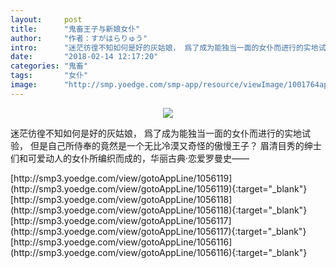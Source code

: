 ```yaml
---
layout:     post
title:      "鬼畜王子与新娘女仆"
author:     "作者：すがはらりゅう"
intro:      "迷茫彷徨不知如何是好的灰姑娘， 爲了成为能独当一面的女仆而进行的实地试验， 但是自己所侍奉的竟然是一个无比冷漠又奇怪的傲慢王子？ 眉清目秀的绅士们和可爱动人的女仆所编织而成的，华丽古典·恋爱罗曼史——"
date:       "2018-02-14 12:17:20"
categories: "鬼畜"
tags:       "女仆"
image:      "http://smp.yoedge.com/smp-app/resource/viewImage/1001764appline.png"
---
```

<div style="text-align: center">
<p><img src="http://smp.yoedge.com/smp-app/resource/viewImage/1001764appline.png"/></p>
</div>
<p class="post-meta">
<span>迷茫彷徨不知如何是好的灰姑娘， 爲了成为能独当一面的女仆而进行的实地试验， 但是自己所侍奉的竟然是一个无比冷漠又奇怪的傲慢王子？ 眉清目秀的绅士们和可爱动人的女仆所编织而成的，华丽古典·恋爱罗曼史——</span>
</p>
[http://smp3.yoedge.com/view/gotoAppLine/1056119](http://smp3.yoedge.com/view/gotoAppLine/1056119){:target="_blank"}
[http://smp3.yoedge.com/view/gotoAppLine/1056118](http://smp3.yoedge.com/view/gotoAppLine/1056118){:target="_blank"}
[http://smp3.yoedge.com/view/gotoAppLine/1056117](http://smp3.yoedge.com/view/gotoAppLine/1056117){:target="_blank"}
[http://smp3.yoedge.com/view/gotoAppLine/1056116](http://smp3.yoedge.com/view/gotoAppLine/1056116){:target="_blank"}


